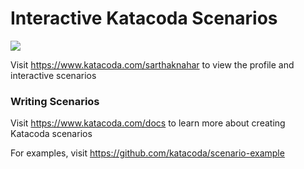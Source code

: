 # Interactive Katacoda Scenarios

[![](http://shields.katacoda.com/katacoda/sarthaknahar/count.svg)](https://www.katacoda.com/sarthaknahar "Get your profile on Katacoda.com")

Visit https://www.katacoda.com/sarthaknahar to view the profile and interactive scenarios

### Writing Scenarios
Visit https://www.katacoda.com/docs to learn more about creating Katacoda scenarios

For examples, visit https://github.com/katacoda/scenario-example

